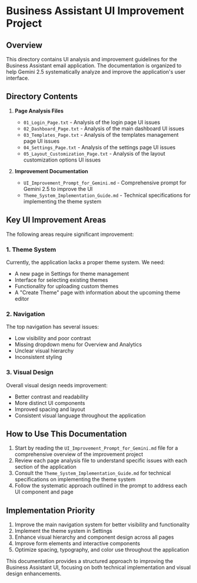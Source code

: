 # Business Assistant UI Improvement Project

## Overview

This directory contains UI analysis and improvement guidelines for the Business Assistant email application. The documentation is organized to help Gemini 2.5 systematically analyze and improve the application's user interface.

## Directory Contents

1. **Page Analysis Files**
   - `01_Login_Page.txt` - Analysis of the login page UI issues
   - `02_Dashboard_Page.txt` - Analysis of the main dashboard UI issues
   - `03_Templates_Page.txt` - Analysis of the templates management page UI issues
   - `04_Settings_Page.txt` - Analysis of the settings page UI issues
   - `05_Layout_Customization_Page.txt` - Analysis of the layout customization options UI issues

2. **Improvement Documentation**
   - `UI_Improvement_Prompt_for_Gemini.md` - Comprehensive prompt for Gemini 2.5 to improve the UI
   - `Theme_System_Implementation_Guide.md` - Technical specifications for implementing the theme system

## Key UI Improvement Areas

The following areas require significant improvement:

### 1. Theme System
Currently, the application lacks a proper theme system. We need:
- A new page in Settings for theme management
- Interface for selecting existing themes
- Functionality for uploading custom themes
- A "Create Theme" page with information about the upcoming theme editor

### 2. Navigation
The top navigation has several issues:
- Low visibility and poor contrast
- Missing dropdown menu for Overview and Analytics
- Unclear visual hierarchy
- Inconsistent styling

### 3. Visual Design
Overall visual design needs improvement:
- Better contrast and readability
- More distinct UI components
- Improved spacing and layout
- Consistent visual language throughout the application

## How to Use This Documentation

1. Start by reading the `UI_Improvement_Prompt_for_Gemini.md` file for a comprehensive overview of the improvement project
2. Review each page analysis file to understand specific issues with each section of the application
3. Consult the `Theme_System_Implementation_Guide.md` for technical specifications on implementing the theme system
4. Follow the systematic approach outlined in the prompt to address each UI component and page

## Implementation Priority

1. Improve the main navigation system for better visibility and functionality
2. Implement the theme system in Settings
3. Enhance visual hierarchy and component design across all pages
4. Improve form elements and interactive components
5. Optimize spacing, typography, and color use throughout the application

This documentation provides a structured approach to improving the Business Assistant UI, focusing on both technical implementation and visual design enhancements.